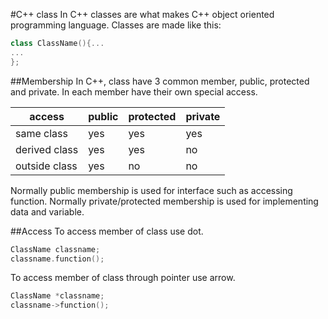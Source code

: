 #C++ class
In C++ classes are what makes C++ object oriented programming language.
Classes are made like this:
```c++
class ClassName(){...
...
};
```

##Membership
In C++, class have 3 common member, public, protected and private.
In each member have their own special access.

access|public|protected|private
------|------|---------|-------
same class|yes|yes|yes
derived class|yes|yes|no
outside class|yes|no|no

Normally public membership is used for interface such as accessing function.
Normally private/protected membership is used for implementing data and variable.

##Access
To access member of class use dot.
```c++
ClassName classname;
classname.function();
```
To access member of class through pointer use arrow.
```c++
ClassName *classname;
classname->function();
```
